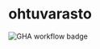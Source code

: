 # ohtuvarasto
![GHA workflow badge](https://github.com/AapoTuulentie/ohtuvarasto/actions/workflows/main.yml/badge.svg)

